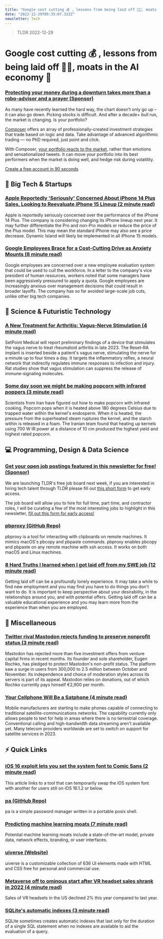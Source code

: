 ```yaml
---
title: "Google cost cutting 💰 , lessons from being laid off 👨‍💻, moats in the AI economy 🏰"
date: "2022-12-29T05:35:07.322Z"
newsletter: Tech
---
```


> TLDR 2022-12-29

# Google cost cutting 💰 , lessons from being laid off 👨‍💻, moats in the AI economy 🏰

### [Protecting your money during a downturn takes more than a robo-advisor and a prayer (Sponsor)](https://www.composer.trade/?utm_source=tldr&amp;utm_medium=newsletter&amp;utm_campaign=12-29-22&amp;utm_content=homepage)

As many have recently learned the hard way, the chart doesn’t only go up – it can also go down. Picking stocks is difficult. And after a decade+ bull run, the market is changing. Is your portfolio?

[Composer](https://www.composer.trade/?utm_source=tldr&utm_medium=newsletter&utm_campaign=12-29-22&utm_content=homepage) offers an array of professionally-created investment strategies that trade based on logic and data. Take advantage of advanced algorithmic trading — no PhD required, just point and click.

With Composer, [your portfolio reacts to the market](https://www.composer.trade/?utm_source=tldr&utm_medium=newsletter&utm_campaign=12-29-22&utm_content=homepage), rather than emotions and sensationalized tweets. It can move your portfolio into its best performers when the market is doing well, and hedge risk during volatility.

[Create a free account in 90 seconds](https://www.composer.trade/?utm_source=tldr&utm_medium=newsletter&utm_campaign=12-29-22&utm_content=homepage)

## 📱 Big Tech & Startups

### [Apple Reportedly 'Seriously' Concerned About iPhone 14 Plus Sales, Looking to Reevaluate iPhone 15 Lineup (2 minute read)](https://www.macrumors.com/2022/12/28/apple-reevaluate-iphone-15-lineup/?utm_source=tldrnewsletter)

Apple is reportedly seriously concerned over the performance of the iPhone 14 Plus. The company is considering changing its iPhone lineup next year. It may further differentiate the Pro and non-Pro models or reduce the price of the Plus model. This may mean the standard iPhone may also see a price decrease. Dynamic Island will likely be implemented in all iPhone 15 models.


### [Google Employees Brace for a Cost-Cutting Drive as Anxiety Mounts (8 minute read)](https://archive.ph/5XZZW?utm_source=tldrnewsletter)

Google employees are concerned over a new employee evaluation system that could be used to cull the workforce. In a letter to the company's vice president of human resources, workers noted that some managers have been aggressively pressured to apply a quota. Google employees are increasingly anxious over management decisions that could result in broader layoffs. The company has so far avoided large-scale job cuts, unlike other big tech companies.

## 🚀 Science & Futuristic Technology

### [A New Treatment for Arthritis: Vagus-Nerve Stimulation (4 minute read)](https://spectrum.ieee.org/rhumatoid-arthritis?utm_source=tldrnewsletter)

SetPoint Medical will report preliminary findings of a device that stimulates the vagus nerve to treat rheumatoid arthritis in late 2023. The Reset-RA implant is inserted beside a patient's vagus nerve, stimulating the nerve for a minute up to four times a day. It targets the inflammatory reflex, a neural network that indirectly regulates immune responses to infection and injury. Rat studies show that vagus stimulation can suppress the release of immune-signaling molecules.

### [Some day soon we might be making popcorn with infrared poppers (3 minute read)](https://arstechnica.com/science/2022/12/these-scientists-figured-out-how-to-make-tasty-popcorn-with-infrared-cooking/?utm_source=tldrnewsletter)

Scientists from Iran have figured out how to make popcorn with infrared cooking. Popcorn pops when it is heated above 180 degrees Celsius due to trapped water within the kernel's endosperm. When it is heated, the pressure from the superheated steam ruptures the kernel, and the starch within is released in a foam. The Iranian team found that heating up kernels using 700 W IR power at a distance of 10 cm produced the highest yield and highest rated popcorn.

## 💻 Programming, Design & Data Science

### [Get your open job postings featured in this newsletter for free! (Sponsor)](https://danni763618.typeform.com/to/P4Bvu79U)

We are launching TLDR's free job board next week, if you are interested in hiring tech talent through TLDR please fill out [this short form](https://danni763618.typeform.com/to/P4Bvu79U) to get early access.

The job board will allow you to hire for full time, part time, and contractor roles, I will be curating a few of the most interesting jobs to highlight in this newsletter, [fill out this form for early access!](https://danni763618.typeform.com/to/P4Bvu79U)

### [pbproxy (GitHub Repo)](https://github.com/nikvdp/pbproxy?utm_source=tldrnewsletter)

pbproxy is a tool for interacting with clipboards on remote machines. It mimics macOS's pbcopy and pbpaste commands. pbproxy enables pbcopy and pbpaste on any remote machine with ssh access. It works on both macOS and Linux machines.

### [8 Hard Truths I learned when I got laid off from my SWE job (12 minute read)](https://www.stevenbuccini.com/8-hard-truths-on-getting-laid-off?utm_source=tldrnewsletter)

Getting laid off can be a profoundly lonely experience. It may take a while to find new employment and you may find you have to do things you don't want to do. It is important to keep perspective about your desirability, in the relationships around you, and with potential offers. Getting laid off can be a valuable educational experience and you may learn more from the experience than when you are employed.

## 🎁 Miscellaneous

### [Twitter rival Mastodon rejects funding to preserve nonprofit status (3 minute read)](https://arstechnica.com/tech-policy/2022/12/twitter-rival-mastodon-rejects-funding-to-preserve-nonprofit-status/?utm_source=tldrnewsletter)

Mastodon has rejected more than five investment offers from venture capital firms in recent months. Its founder and sole shareholder, Eugen Rochko, has pledged to protect Mastodon's non-profit status. The platform saw a surge in users from 300,000 to 2.5 million between October and November. Its independence and choice of moderation styles across its servers is part of its appeal. Mastodon relies on donations, out of which Rochko currently pays himself €2,900 per month.

### [Your Cellphone Will Be a Satphone (4 minute read)](https://spectrum.ieee.org/satellite-cellphone?utm_source=tldrnewsletter)

Mobile manufacturers are starting to make phones capable of connecting to traditional satellite-communications networks. The capability currently only allows people to text for help in areas where there is no terrestrial coverage. Conventional calling and high-bandwidth data streaming aren't available yet. Many telecom providers worldwide are set to switch on support for satellite services in 2023.

## ⚡ Quick Links

### [iOS 16 exploit lets you set the system font to Comic Sans (2 minute read)](https://arstechnica.com/gadgets/2022/12/ios-16-exploit-lets-you-set-the-system-font-to-comic-sans-and-other-things/?utm_source=tldrnewsletter)

This article links to a tool that can temporarily swap the iOS system font with another for users still on iOS 16.1.2 or below.

### [pa (GitHub Repo)](https://github.com/biox/pa?utm_source=tldrnewsletter)

pa is a simple password manager written in a portable posix shell.

### [Predicting machine learning moats (7 minute read)](https://robotic.substack.com/p/ml-moats?utm_source=tldrnewsletter)

Potential machine learning moats include a state-of-the-art model, private data, network effects, branding, or user interfaces.

### [uiverse (Website)](https://uiverse.io/?ref=producthunt?utm_source=tldrnewsletter)

uiverse is a customizable collection of 636 UI elements made with HTML and CSS free for personal and commercial use.

### [Metaverse off to ominous start after VR headset sales shrank in 2022 (4 minute read)](https://www.cnbc.com/2022/12/28/metaverse-off-to-ominous-start-after-vr-headset-sales-shrank-in-2022.html?utm_source=tldrnewsletter)

Sales of VR headsets in the US declined 2% this year compared to last year.

### [SQLite's automatic indexes (3 minute read)](https://misfra.me/2022/sqlite-automatic-indexes/?utm_source=tldrnewsletter)

SQLite sometimes creates automatic indexes that last only for the duration of a single SQL statement when no indexes are available to aid the evaluation of a query.